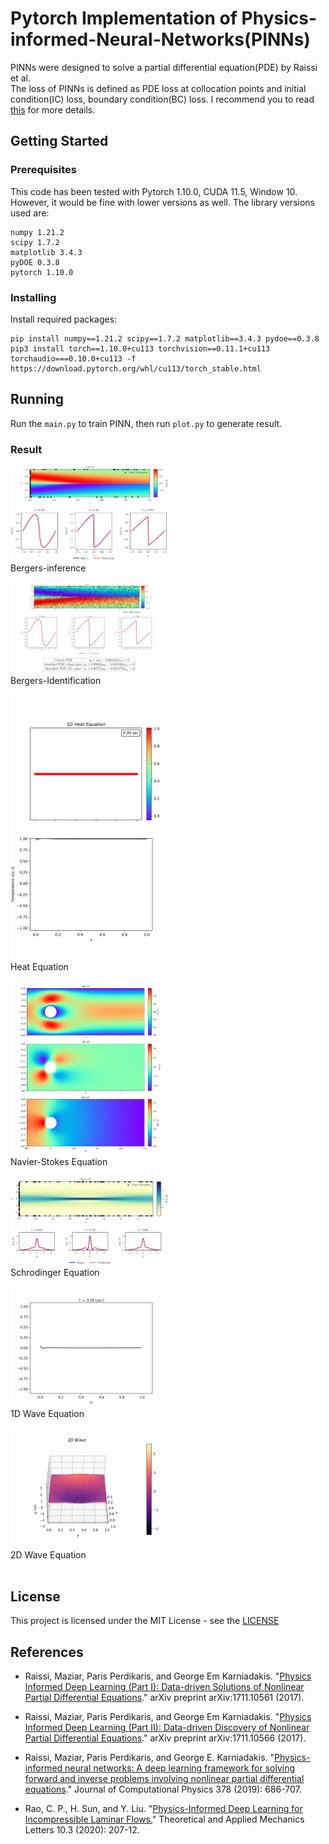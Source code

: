 # Pytorch Implementation of Physics-informed-Neural-Networks(PINNs) 

PINNs were designed to solve a partial differential equation(PDE) by Raissi et al.  
The loss of PINNs is defined as PDE loss at collocation points and initial condition(IC) loss, boundary condition(BC) loss.
I recommend you to read [this](https://maziarraissi.github.io/PINNs/) for more details.
 
## Getting Started



### Prerequisites
This code has been tested with Pytorch 1.10.0, CUDA 11.5, Window 10. However, it would be fine with lower versions as well.
The library versions used are:

```
numpy 1.21.2
scipy 1.7.2
matplotlib 3.4.3
pyDOE 0.3.8
pytorch 1.10.0
```

### Installing

Install required packages:

```
pip install numpy==1.21.2 scipy==1.7.2 matplotlib==3.4.3 pydoe==0.3.8  
pip3 install torch==1.10.0+cu113 torchvision==0.11.1+cu113 torchaudio===0.10.0+cu113 -f https://download.pytorch.org/whl/cu113/torch_stable.html
```

## Running

Run the `main.py` to train PINN, then run `plot.py` to generate result.

### Result
<img src="./Burgers/Inference/solution.png" width="50%" height="50%" />  
<figcaption>Bergers-inference</figcaption><br>

<img src="./Burgers/Identification/solution.png" width="50%" height="50%"/>       
<figcaption>Bergers-Identification</figcaption><br>

<img src="./Heat/solution.gif" width="50%" height="50%"/>
<figcaption>Heat Equation</figcaption><br>

<img src="./Navier-Stokes/solution.png" width="50%" height="50%"/>
<figcaption>Navier-Stokes Equation</figcaption><br>

<img src="./Schrodinger/solution.png" width="50%" height="50%"/>
<figcaption>Schrodinger Equation</figcaption><br>

<img src="./Wave/1D/solution.gif" width="50%" height="50%"/>
<figcaption>1D Wave Equation</figcaption><br>

<img src="./Wave/2D/solution.gif" width="50%" height="50%"/>
<figcaption>2D Wave Equation</figcaption><br>

## License 

This project is licensed under the MIT License - see the [LICENSE](https://github.com/git/git-scm.com/blob/main/MIT-LICENSE.txt) 

## References

- Raissi, Maziar, Paris Perdikaris, and George Em Karniadakis. "[Physics Informed Deep Learning (Part I): Data-driven Solutions of Nonlinear Partial Differential Equations](https://arxiv.org/abs/1711.10561)." arXiv preprint arXiv:1711.10561 (2017).

- Raissi, Maziar, Paris Perdikaris, and George Em Karniadakis. "[Physics Informed Deep Learning (Part II): Data-driven Discovery of Nonlinear Partial Differential Equations](https://arxiv.org/abs/1711.10566)." arXiv preprint arXiv:1711.10566 (2017).

- Raissi, Maziar, Paris Perdikaris, and George E. Karniadakis. "[Physics-informed neural networks: A deep learning framework for solving forward and inverse problems involving nonlinear partial differential equations](https://www.sciencedirect.com/science/article/pii/S0021999118307125)." Journal of Computational Physics 378 (2019): 686-707.

- Rao, C. P., H. Sun, and Y. Liu. "[Physics-Informed Deep Learning for Incompressible Laminar Flows.](https://www.sciencedirect.com/science/article/pii/S2095034920300350)" Theoretical and Applied Mechanics Letters 10.3 (2020): 207-12.